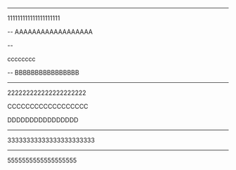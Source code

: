 
---
111111111111111111111

--
AAAAAAAAAAAAAAAAAA

--

cccccccc

--
BBBBBBBBBBBBBBBB

---
222222222222222222222

CCCCCCCCCCCCCCCCCC


DDDDDDDDDDDDDDDD

---
33333333333333333333333

---
5555555555555555555

